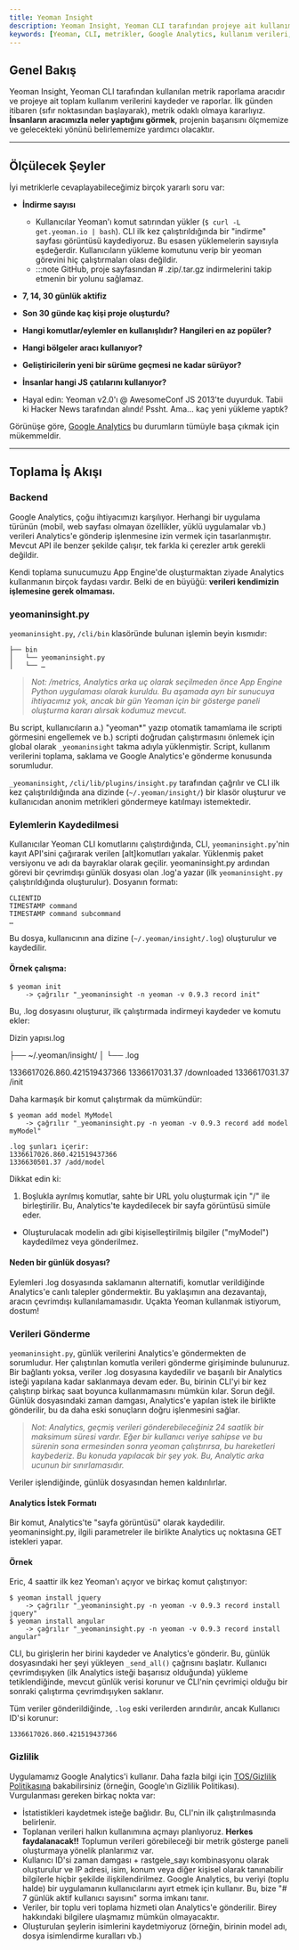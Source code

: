 ```yaml
---
title: Yeoman Insight
description: Yeoman Insight, Yeoman CLI tarafından projeye ait kullanım verilerini toplayan ve raporlayan bir araçtır. Bu içerikte, metrik raporlama sürecinin detayları ve önemli bilgiler yer almaktadır.
keywords: [Yeoman, CLI, metrikler, Google Analytics, kullanım verileri, raporlama]
---
```


## Genel Bakış

Yeoman Insight, Yeoman CLI tarafından kullanılan metrik raporlama aracıdır ve projeye ait toplam kullanım verilerini kaydeder ve raporlar. İlk günden itibaren (sıfır noktasından başlayarak), metrik odaklı olmaya kararlıyız. **İnsanların aracımızla neler yaptığını görmek**, projenin başarısını ölçmemize ve gelecekteki yönünü belirlememize yardımcı olacaktır.

---

## Ölçülecek Şeyler

İyi metriklerle cevaplayabileceğimiz birçok yararlı soru var:

- **İndirme sayısı**
  - Kullanıcılar Yeoman'ı komut satırından yükler (`$ curl -L get.yeoman.io | bash`). CLI ilk kez çalıştırıldığında bir "indirme" sayfası görüntüsü kaydediyoruz. Bu esasen yüklemelerin sayısıyla eşdeğerdir. Kullanıcıların yükleme komutunu verip bir yeoman görevini hiç çalıştırmaları olası değildir.
  - :::note GitHub, proje sayfasından # .zip/.tar.gz indirmelerini takip etmenin bir yolunu sağlamaz.
  
- **7, 14, 30 günlük aktifiz**
- **Son 30 günde kaç kişi proje oluşturdu?**
- **Hangi komutlar/eylemler en kullanışlıdır? Hangileri en az popüler?**
- **Hangi bölgeler aracı kullanıyor?**
- **Geliştiricilerin yeni bir sürüme geçmesi ne kadar sürüyor?**
- **İnsanlar hangi JS çatılarını kullanıyor?**
- Hayal edin: Yeoman v2.0'ı @ AwesomeConf JS 2013'te duyurduk. Tabii ki Hacker News tarafından alındı! Pssht. Ama... kaç yeni yükleme yaptık?

Görünüşe göre, [Google Analytics](http://www.google.com/analytics/) bu durumların tümüyle başa çıkmak için mükemmeldir.

---

## Toplama İş Akışı

### Backend

Google Analytics, çoğu ihtiyacımızı karşılıyor. Herhangi bir uygulama türünün (mobil, web sayfası olmayan özellikler, yüklü uygulamalar vb.) verileri Analytics'e gönderip işlenmesine izin vermek için tasarlanmıştır.  Mevcut API ile benzer şekilde çalışır, tek farkla ki çerezler artık gerekli değildir.

Kendi toplama sunucumuzu App Engine'de oluşturmaktan ziyade Analytics kullanmanın birçok faydası vardır. Belki de en büyüğü: **verileri kendimizin işlemesine gerek olmaması.**

### yeomaninsight.py

`yeomaninsight.py`, `/cli/bin` klasöründe bulunan işlemin beyin kısmıdır:

    ├── bin
    │   └── yeomaninsight.py
    │   └── …

> *Not: /metrics, Analytics arka uç olarak seçilmeden önce App Engine Python uygulaması olarak kuruldu. Bu aşamada ayrı bir sunucuya ihtiyacımız yok, ancak bir gün Yeoman için bir gösterge paneli oluşturma kararı alırsak kodumuz mevcut.*

Bu script, kullanıcıların a.) "yeoman*" yazıp otomatik tamamlama ile scripti görmesini engellemek ve b.) scripti doğrudan çalıştırmasını önlemek için global olarak `_yeomaninsight` takma adıyla yüklenmiştir. Script, kullanım verilerini toplama, saklama ve Google Analytics'e gönderme konusunda sorumludur.

`_yeomaninsight`, `/cli/lib/plugins/insight.py` tarafından çağrılır ve CLI ilk kez çalıştırıldığında ana dizinde (`~/.yeoman/insight/`) bir klasör oluşturur ve kullanıcıdan anonim metrikleri göndermeye katılmayı istemektedir.

### Eylemlerin Kaydedilmesi

Kullanıcılar Yeoman CLI komutlarını çalıştırdığında, CLI, `yeomaninsight.py`'nin kayıt API'sini çağırarak verilen [alt]komutları yakalar. Yüklenmiş paket versiyonu ve adı da bayraklar olarak geçilir. yeomaninsight.py ardından görevi bir çevrimdışı günlük dosyası olan .log'a yazar (ilk `yeomaninsight.py` çalıştırıldığında oluşturulur). Dosyanın formatı:

    CLIENTID
    TIMESTAMP command
    TIMESTAMP command subcommand
    …

Bu dosya, kullanıcının ana dizine (`~/.yeoman/insight/.log`) oluşturulur ve kaydedilir.

#### Örnek çalışma:

    $ yeoman init
        -> çağrılır "_yeomaninsight -n yeoman -v 0.9.3 record init"

Bu, .log dosyasını oluşturur, ilk çalıştırmada indirmeyi kaydeder ve komutu ekler:


Dizin yapısı.log

├── ~/.yeoman/insight/
│   └── .log


1336617026.860.421519437366
1336617031.37 /downloaded
1336617031.37 /init




Daha karmaşık bir komut çalıştırmak da mümkündür:

    $ yeoman add model MyModel
        -> çağrılır "_yeomaninsight.py -n yeoman -v 0.9.3 record add model myModel"

    .log şunları içerir:
    1336617026.860.421519437366
    1336630501.37 /add/model

Dikkat edin ki:

1. Boşlukla ayrılmış komutlar, sahte bir URL yolu oluşturmak için "/" ile birleştirilir. Bu, Analytics'te kaydedilecek bir sayfa görüntüsü simüle eder.
- Oluşturulacak modelin adı gibi kişiselleştirilmiş bilgiler ("myModel") kaydedilmez veya gönderilmez.

#### Neden bir günlük dosyası?

Eylemleri .log dosyasında saklamanın alternatifi, komutlar verildiğinde Analytics'e canlı talepler göndermektir. Bu yaklaşımın ana dezavantajı, aracın çevrimdışı kullanılamamasıdır. Uçakta Yeoman kullanmak istiyorum, dostum!

### Verileri Gönderme

`yeomaninsight.py`, günlük verilerini Analytics'e göndermekten de sorumludur. Her çalıştırılan komutla verileri gönderme girişiminde bulunuruz. Bir bağlantı yoksa, veriler .log dosyasına kaydedilir ve başarılı bir Analytics isteği yapılana kadar saklanmaya devam eder. Bu, birinin CLI'yi bir kez çalıştırıp birkaç saat boyunca kullanmamasını mümkün kılar. Sorun değil. Günlük dosyasındaki zaman damgası, Analytics'e yapılan istek ile birlikte gönderilir, bu da daha eski sonuçların doğru işlenmesini sağlar.

> *Not: Analytics, geçmiş verileri gönderebileceğiniz 24 saatlik bir maksimum süresi vardır. Eğer bir kullanıcı veriye sahipse ve bu sürenin sona ermesinden sonra yeoman çalıştırırsa, bu hareketleri kaybederiz. Bu konuda yapılacak bir şey yok. Bu, Analytic arka ucunun bir sınırlamasıdır.*

Veriler işlendiğinde, günlük dosyasından hemen kaldırılırlar.

#### Analytics İstek Formatı

Bir komut, Analytics'te "sayfa görüntüsü" olarak kaydedilir. yeomaninsight.py, ilgili parametreler ile birlikte Analytics uç noktasına GET istekleri yapar.

#### Örnek

Eric, 4 saattir ilk kez Yeoman'ı açıyor ve birkaç komut çalıştırıyor:

    $ yeoman install jquery
        -> çağrılır "_yeomaninsight.py -n yeoman -v 0.9.3 record install jquery"
    $ yeoman install angular
        -> çağrılır "_yeomaninsight.py -n yeoman -v 0.9.3 record install angular"

CLI, bu girişlerin her birini kaydeder ve Analytics'e gönderir. Bu, günlük dosyasındaki her şeyi yükleyen `_send_all()` çağrısını başlatır. Kullanıcı çevrimdışıyken (ilk Analytics isteği başarısız olduğunda) yükleme tetiklendiğinde, mevcut günlük verisi korunur ve CLI'nin çevrimiçi olduğu bir sonraki çalıştırma çevrimdışıyken saklanır.

Tüm veriler gönderildiğinde, `.log` eski verilerden arındırılır, ancak Kullanıcı ID'si korunur:

    1336617026.860.421519437366

### Gizlilik

Uygulamamız Google Analytics'i kullanır. Daha fazla bilgi için [TOS/Gizlilik Politikasına](http://www.google.com/analytics/learn/privacy.html) bakabilirsiniz (örneğin, Google'ın Gizlilik Politikası). Vurgulanması gereken birkaç nokta var:

- İstatistikleri kaydetmek isteğe bağlıdır. Bu, CLI'nin ilk çalıştırılmasında belirlenir.
- Toplanan verileri halkın kullanımına açmayı planlıyoruz. **Herkes faydalanacak!!** Toplumun verileri görebileceği bir metrik gösterge paneli oluşturmaya yönelik planlarımız var.
- Kullanıcı ID'si zaman damgası + rastgele_sayı kombinasyonu olarak oluşturulur ve IP adresi, isim, konum veya diğer kişisel olarak tanınabilir bilgilerle hiçbir şekilde ilişkilendirilmez. Google Analytics, bu veriyi (toplu halde) bir uygulamanın kullanıcılarını ayırt etmek için kullanır. Bu, bize "# 7 günlük aktif kullanıcı sayısını" sorma imkanı tanır.
- Veriler, bir toplu veri toplama hizmeti olan Analytics'e gönderilir. Birey hakkındaki bilgilere ulaşmamız mümkün olmayacaktır.
- Oluşturulan şeylerin isimlerini kaydetmiyoruz (örneğin, birinin model adı, dosya isimlendirme kuralları vb.)
